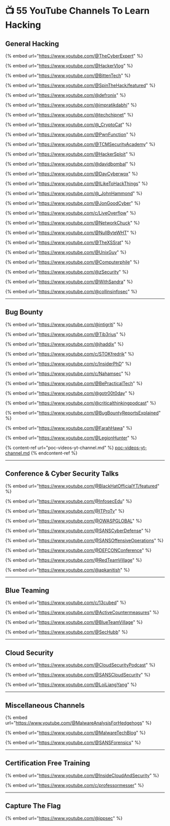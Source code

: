 # 📺 55 YouTube Channels To Learn Hacking

## General Hacking

{% embed url="https://www.youtube.com/@TheCyberExpert" %}

{% embed url="https://www.youtube.com/@HackerVlog" %}

{% embed url="https://www.youtube.com/@BittenTech" %}

{% embed url="https://www.youtube.com/@SpinTheHack/featured" %}

{% embed url="https://www.youtube.com/@defronix" %}

{% embed url="https://www.youtube.com/@impratikdabhi" %}

{% embed url="https://www.youtube.com/@techchipnet" %}

{% embed url="https://www.youtube.com/@_CryptoCat" %}

{% embed url="https://www.youtube.com/@PwnFunction" %}

{% embed url="https://www.youtube.com/@TCMSecurityAcademy" %}

{% embed url="https://www.youtube.com/@HackerSploit" %}

{% embed url="https://www.youtube.com/@davidbombal" %}

{% embed url="https://www.youtube.com/@DayCyberwox" %}

{% embed url="https://www.youtube.com/@ILikeToHackThings" %}

{% embed url="https://www.youtube.com/@_JohnHammond" %}

{% embed url="https://www.youtube.com/@JonGoodCyber" %}

{% embed url="https://www.youtube.com/c/LiveOverflow" %}

{% embed url="https://www.youtube.com/@NetworkChuck" %}

{% embed url="https://www.youtube.com/@NullByteWHT" %}

{% embed url="https://www.youtube.com/@TheXSSrat" %}

{% embed url="https://www.youtube.com/@UnixGuy" %}

{% embed url="https://www.youtube.com/@Computerphile" %}

{% embed url="https://www.youtube.com/@zSecurity" %}

{% embed url="https://www.youtube.com/@WithSandra" %}

{% embed url="https://www.youtube.com/@collinsinfosec" %}

***

## Bug Bounty

{% embed url="https://www.youtube.com/@intigriti" %}

{% embed url="https://www.youtube.com/@Tib3rius" %}

{% embed url="https://www.youtube.com/@jhaddix" %}

{% embed url="https://www.youtube.com/c/STOKfredrik" %}

{% embed url="https://www.youtube.com/c/InsiderPhD" %}

{% embed url="https://www.youtube.com/c/Nahamsec" %}

{% embed url="https://www.youtube.com/@BePracticalTech" %}

{% embed url="https://www.youtube.com/@gotr00t0day" %}

{% embed url="https://www.youtube.com/@criticalthinkingpodcast" %}

{% embed url="https://www.youtube.com/@BugBountyReportsExplained" %}

{% embed url="https://www.youtube.com/@FarahHawa" %}

{% embed url="https://www.youtube.com/@LegionHunter" %}

{% content-ref url="poc-videos-yt-channel.md" %}
[poc-videos-yt-channel.md](poc-videos-yt-channel.md)
{% endcontent-ref %}

***

## Conference & Cyber Security Talks

{% embed url="https://www.youtube.com/@BlackHatOfficialYT/featured" %}

{% embed url="https://www.youtube.com/@InfosecEdu" %}

{% embed url="https://www.youtube.com/@ITProTv" %}

{% embed url="https://www.youtube.com/@OWASPGLOBAL" %}

{% embed url="https://www.youtube.com/@SANSCyberDefense" %}

{% embed url="https://www.youtube.com/@SANSOffensiveOperations" %}

{% embed url="https://www.youtube.com/@DEFCONConference" %}

{% embed url="https://www.youtube.com/@RedTeamVillage" %}

{% embed url="https://www.youtube.com/@apkanitish" %}

***

## Blue Teaming

{% embed url="https://www.youtube.com/c/13cubed" %}

{% embed url="https://www.youtube.com/@ActiveCountermeasures" %}

{% embed url="https://www.youtube.com/@BlueTeamVillage" %}

{% embed url="https://www.youtube.com/@SecHubb" %}

***

## Cloud Security

{% embed url="https://www.youtube.com/@CloudSecurityPodcast" %}

{% embed url="https://www.youtube.com/@SANSCloudSecurity" %}

{% embed url="https://www.youtube.com/@LoiLiangYang" %}

***

## Miscellaneous Channels

{% embed url="https://www.youtube.com/@MalwareAnalysisForHedgehogs" %}

{% embed url="https://www.youtube.com/@MalwareTechBlog" %}

{% embed url="https://www.youtube.com/@SANSForensics" %}

***

## Certification Free Training

{% embed url="https://www.youtube.com/@InsideCloudAndSecurity" %}

{% embed url="https://www.youtube.com/c/professormesser" %}

***

## Capture The Flag

{% embed url="https://www.youtube.com/@ippsec" %}
